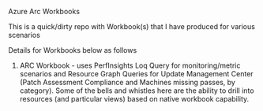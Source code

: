 Azure Arc Workbooks

This is a quick/dirty repo with Workbook(s) that I have produced for various scenarios

Details for Workbooks below as follows

1) ARC Workbook - uses PerfInsights Loq Query for monitoring/metric scenarios and Resource Graph Queries for Update Management Center (Patch Assessment Compliance and Machines missing passes, by category).  Some of the bells and whistles here are the ability to drill into resources (and particular views) based on native workbook capability.
